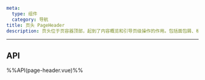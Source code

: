 ```yaml
meta:
  type: 组件
  category: 导航
title: 页头 PageHeader
description: 页头位于页容器顶部，起到了内容概览和引导页级操作的作用。包括面包屑、标题等内容。
```
---

<!--@include: ./__demo__/basic.md-->

<!--@include: ./__demo__/breadcrumb.md-->

<!--@include: ./__demo__/transparent.md-->

<!--@include: ./__demo__/content.md-->

## API

%%API(page-header.vue)%%
